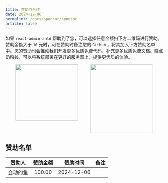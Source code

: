 ```yaml
---
title: 赞助与合作
date: 2024-12-06
permalink: /docs/sponsor/sponsor
article: false
---
```



如果 `react-admin-antd` 帮助到了您，可以选择任意金额扫下方二维码进行赞助。赞助金额大于 `10` 元时，可在赞助时备注您的 `Github` ，将其加入下方赞助名单中。您的赞助也会推动我们开发更多优质免费代码、补充更多优质免费文档。赚点奶粉钱，可以将系统部署在更好的服务器上，提供更优质的体验。

<div style="display: flex; justify-content: center;">
<img src="https://bestycw.github.io/img-resource.github.io/img/%E5%BE%AE%E4%BF%A1.png" width="200px" height="180px" />
&nbsp;&nbsp;&nbsp;&nbsp;&nbsp;&nbsp;&nbsp;&nbsp;&nbsp;&nbsp;
    <img src="https://bestycw.github.io/img-resource.github.io/img/%E6%94%AF%E4%BB%98%E5%AE%9D.png" width="200px" height="220px" />
</div>



## 赞助名单

| 赞助人 | 赞助金额 | 赞助时间 | 备注 |
| :----: | :-----: | :-----: | :--: |
|  会动的鱼  |  100.00 | 2024-12-06 |  |